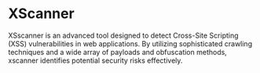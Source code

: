 # XScanner
XSscanner is an advanced tool designed to detect Cross-Site Scripting (XSS) vulnerabilities in web applications. By utilizing sophisticated crawling techniques and a wide array of payloads and obfuscation methods, xscanner identifies potential security risks effectively.
